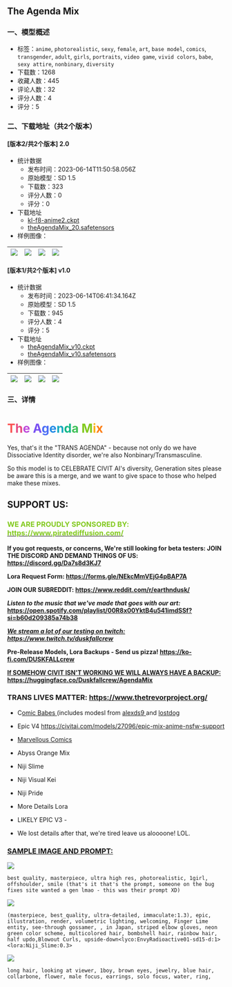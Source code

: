 ## The Agenda Mix 
### 一、模型概述

- 标签：`anime`, `photorealistic`, `sexy`, `female`, `art`, `base model`, `comics`, `transgender`, `adult`, `girls`, `portraits`, `video game`, `vivid colors`, `babe`, `sexy attire`, `nonbinary`, `diversity`
- 下载数：1268
- 收藏人数：445
- 评论人数：32
- 评分人数：4
- 评分：5

### 二、下载地址（共2个版本）

#### [版本2/共2个版本] 2.0

- 统计数据
  - 发布时间：2023-06-14T11:50:58.056Z
  - 原始模型：SD 1.5
  - 下载数：323
  - 评分人数：0
  - 评分：0
- 下载地址
  - [kl-f8-anime2.ckpt](https://civitai.com/api/download/models/95687?type=VAE&format=Other)
  - [theAgendaMix_20.safetensors](https://civitai.com/api/download/models/95687)
- 样例图像：

| <img src="https://image.civitai.com/xG1nkqKTMzGDvpLrqFT7WA/cb757a55-7ee7-4462-9bd4-903ead908d7b/width=450/1139342.jpeg" /> | <img src="https://image.civitai.com/xG1nkqKTMzGDvpLrqFT7WA/f000cfc8-91d8-4f8f-a55b-3af03863f11f/width=450/1139322.jpeg" /> | <img src="https://image.civitai.com/xG1nkqKTMzGDvpLrqFT7WA/d7589f26-44e0-4b8e-89f2-e861700cc8b1/width=450/1139348.jpeg" /> | <img src="https://image.civitai.com/xG1nkqKTMzGDvpLrqFT7WA/a36d875e-c7a2-4a1b-84a1-0a2b1962b060/width=450/1139329.jpeg" /> |
| ---- | ---- | ---- | ---- |

#### [版本1/共2个版本] v1.0

- 统计数据
  - 发布时间：2023-06-14T06:41:34.164Z
  - 原始模型：SD 1.5
  - 下载数：945
  - 评分人数：4
  - 评分：5
- 下载地址
  - [theAgendaMix_v10.ckpt](https://civitai.com/api/download/models/36614?type=Model&format=PickleTensor&size=full&fp=fp32)
  - [theAgendaMix_v10.safetensors](https://civitai.com/api/download/models/36614)
- 样例图像：

| <img src="https://image.civitai.com/xG1nkqKTMzGDvpLrqFT7WA/84ec1880-a714-46c0-a668-287445ff7500/width=450/426484.jpeg" /> | <img src="https://image.civitai.com/xG1nkqKTMzGDvpLrqFT7WA/4c218395-d3da-4a2b-cf04-751528b07000/width=450/426496.jpeg" /> | <img src="https://image.civitai.com/xG1nkqKTMzGDvpLrqFT7WA/4007dbbb-0fd0-4a28-0054-31d24c596000/width=450/426494.jpeg" /> | <img src="https://image.civitai.com/xG1nkqKTMzGDvpLrqFT7WA/507729c1-b77f-4dca-68c4-84cf68788e00/width=450/426487.jpeg" /> |
| ---- | ---- | ---- | ---- |


### 三、详情
<h1 id="heading-2897"><span style="color:rgb(250, 82, 82)">T</span><span style="color:rgb(230, 73, 128)">h</span><span style="color:rgb(190, 75, 219)">e</span> <span style="color:rgb(121, 80, 242)">A</span><span style="color:rgb(76, 110, 245)">g</span><span style="color:rgb(34, 139, 230)">e</span><span style="color:rgb(21, 170, 191)">n</span><span style="color:rgb(18, 184, 134)">d</span><span style="color:rgb(64, 192, 87)">a </span><span style="color:rgb(130, 201, 30)">M</span><span style="color:rgb(250, 176, 5)">i</span><span style="color:rgb(253, 126, 20)">x</span></h1><p>Yes, that's it the "TRANS AGENDA" - because not only do we have Dissociative Identity disorder, we're also Nonbinary/Transmasculine.</p><p>So this model is to CELEBRATE CIVIT AI's diversity, Generation sites please be aware this is a merge, and we want to give space to those who helped make these mixes.</p><h2 id="heading-2"><strong>SUPPORT US: </strong></h2><h3 id="heading-366"><span style="color:rgb(130, 201, 30)">WE ARE PROUDLY SPONSORED BY: </span><a target="_blank" rel="ugc" href="https://www.piratediffusion.com/"><span style="color:rgb(130, 201, 30)">https://www.piratediffusion.com/</span></a></h3><p><strong>If you got requests, or concerns, We're still looking for beta testers: JOIN THE DISCORD AND DEMAND THINGS OF US: </strong><a target="_blank" rel="ugc" href="https://discord.gg/Da7s8d3KJ7"><strong>https://discord.gg/Da7s8d3KJ7</strong></a></p><p><strong>Lora Request Form: </strong><a target="_blank" rel="ugc" href="https://forms.gle/NEkcMmVEjG4pBAP7A"><strong>https://forms.gle/NEkcMmVEjG4pBAP7A</strong></a></p><p><strong>JOIN OUR SUBREDDIT: </strong><a target="_blank" rel="ugc" href="https://www.reddit.com/r/earthndusk/"><strong>https://www.reddit.com/r/earthndusk/</strong></a></p><p><strong><em>Listen to the music that we've made that goes with our art:</em><br /></strong><a target="_blank" rel="ugc" href="https://open.spotify.com/playlist/00R8x00YktB4u541imdSSf?si=b60d209385a74b38"><strong>https://open.spotify.com/playlist/00R8x00YktB4u541imdSSf?si=b60d209385a74b38</strong></a></p><p><strong><em><u>We stream a lot of our testing on twitch: </u></em></strong><a target="_blank" rel="ugc" href="https://www.twitch.tv/duskfallcrew"><strong><em><u>https://www.twitch.tv/duskfallcrew</u></em></strong></a></p><p><strong>Pre-Release Models, Lora Backups  - Send us pizza! </strong><a target="_blank" rel="ugc" href="https://ko-fi.com/DUSKFALLcrew"><strong>https://ko-fi.com/DUSKFALLcrew</strong></a></p><p><strong><u>If SOMEHOW CIVIT ISN'T WORKING WE WILL ALWAYS HAVE A BACKUP: </u></strong><a target="_blank" rel="ugc" href="https://huggingface.co/Duskfallcrew/AgendaMix"><strong><u>https://huggingface.co/Duskfallcrew/AgendaMix</u></strong></a></p><p></p><h3 id="heading-2898">TRANS LIVES MATTER: <a target="_blank" rel="ugc" href="https://www.thetrevorproject.org/">https://www.thetrevorproject.org/</a></h3><ul><li><p>C<a target="_blank" rel="ugc" href="https://civitai.com/models/20294/comic-babes">omic Babes </a>(includes modesl from <a target="_blank" rel="ugc" href="https://civitai.com/user/alexds9">alexds9 </a>and <a target="_blank" rel="ugc" href="https://civitai.com/user/lostdog">lostdog</a></p></li><li><p>Epic V4 <a target="_blank" rel="ugc" href="https://civitai.com/models/27096/epic-mix-anime-nsfw-support">https://civitai.com/models/27096/epic-mix-anime-nsfw-support</a></p></li><li><p><a target="_blank" rel="ugc" href="https://civitai.com/models/7747/marvellous-comics">Marvellous Comics</a></p></li><li><p>Abyss Orange Mix</p></li><li><p>Niji Slime</p></li><li><p>Niji Visual Kei</p></li><li><p>Niji Pride</p></li><li><p>More Details Lora</p></li><li><p>LIKELY EPIC V3 -</p></li><li><p>We lost details after that, we're tired leave us aloooone! LOL.</p></li></ul><h3 id="heading-2899"><strong><u>SAMPLE IMAGE AND PROMPT:</u></strong></h3><p><img src="https://image.civitai.com/xG1nkqKTMzGDvpLrqFT7WA/2e1a61ea-f716-4f25-8888-8dbcf306122a/width=525/2e1a61ea-f716-4f25-8888-8dbcf306122a.jpeg" /></p><pre><code>best quality, masterpiece, ultra high res, photorealistic, 1girl, offshoulder, smile (that's it that's the prompt, someone on the bug fixes site wanted a gen lmao - this was their prompt XD)</code></pre><p><img src="https://image.civitai.com/xG1nkqKTMzGDvpLrqFT7WA/c2c22b79-4616-4553-8abc-765c575ef0a9/width=525/c2c22b79-4616-4553-8abc-765c575ef0a9.jpeg" /></p><pre><code>(masterpiece, best_quality, ultra-detailed, immaculate:1.3), epic, illustration, render, volumetric lighting, welcoming, Finger Lime entity, see-through gossamer, , in Japan, striped elbow gloves, neon green color scheme, multicolored hair, bombshell hair, rainbow hair, half updo,Blowout Curls, upside-down&lt;lyco:EnvyRadioactive01-sd15-d:1&gt; &lt;lora:Niji_Slime:0.3&gt;</code></pre><p><img src="https://image.civitai.com/xG1nkqKTMzGDvpLrqFT7WA/35e749cc-524c-4a27-832e-7b164985bf6f/width=525/35e749cc-524c-4a27-832e-7b164985bf6f.jpeg" /></p><pre><code>long hair, looking at viewer, 1boy, brown eyes, jewelry, blue hair, collarbone, flower, male focus, earrings, solo focus, water, ring,</code></pre>